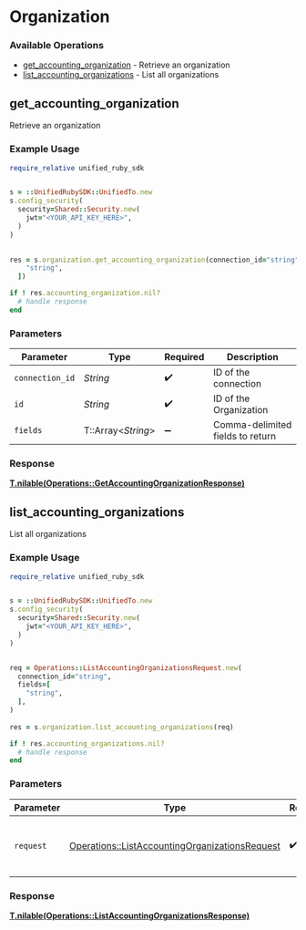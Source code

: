 # Organization


### Available Operations

* [get_accounting_organization](#get_accounting_organization) - Retrieve an organization
* [list_accounting_organizations](#list_accounting_organizations) - List all organizations

## get_accounting_organization

Retrieve an organization

### Example Usage

```ruby
require_relative unified_ruby_sdk


s = ::UnifiedRubySDK::UnifiedTo.new
s.config_security(
  security=Shared::Security.new(
    jwt="<YOUR_API_KEY_HERE>",
  )
)

    
res = s.organization.get_accounting_organization(connection_id="string", id="string", fields=[
    "string",
  ])

if ! res.accounting_organization.nil?
  # handle response
end

```

### Parameters

| Parameter                        | Type                             | Required                         | Description                      |
| -------------------------------- | -------------------------------- | -------------------------------- | -------------------------------- |
| `connection_id`                  | *String*                         | :heavy_check_mark:               | ID of the connection             |
| `id`                             | *String*                         | :heavy_check_mark:               | ID of the Organization           |
| `fields`                         | T::Array<*String*>               | :heavy_minus_sign:               | Comma-delimited fields to return |


### Response

**[T.nilable(Operations::GetAccountingOrganizationResponse)](../../models/operations/getaccountingorganizationresponse.md)**


## list_accounting_organizations

List all organizations

### Example Usage

```ruby
require_relative unified_ruby_sdk


s = ::UnifiedRubySDK::UnifiedTo.new
s.config_security(
  security=Shared::Security.new(
    jwt="<YOUR_API_KEY_HERE>",
  )
)


req = Operations::ListAccountingOrganizationsRequest.new(
  connection_id="string",
  fields=[
    "string",
  ],
)
    
res = s.organization.list_accounting_organizations(req)

if ! res.accounting_organizations.nil?
  # handle response
end

```

### Parameters

| Parameter                                                                                                       | Type                                                                                                            | Required                                                                                                        | Description                                                                                                     |
| --------------------------------------------------------------------------------------------------------------- | --------------------------------------------------------------------------------------------------------------- | --------------------------------------------------------------------------------------------------------------- | --------------------------------------------------------------------------------------------------------------- |
| `request`                                                                                                       | [Operations::ListAccountingOrganizationsRequest](../../models/operations/listaccountingorganizationsrequest.md) | :heavy_check_mark:                                                                                              | The request object to use for the request.                                                                      |


### Response

**[T.nilable(Operations::ListAccountingOrganizationsResponse)](../../models/operations/listaccountingorganizationsresponse.md)**


